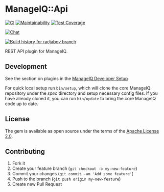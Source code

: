 # ManageIQ::Api

[![CI](https://github.com/ManageIQ/manageiq-api/actions/workflows/ci.yaml/badge.svg?branch=radjabov)](https://github.com/ManageIQ/manageiq-api/actions/workflows/ci.yaml)
[![Maintainability](https://api.codeclimate.com/v1/badges/9105d34929af8f8ad103/maintainability)](https://codeclimate.com/github/ManageIQ/manageiq-api/maintainability)
[![Test Coverage](https://api.codeclimate.com/v1/badges/9105d34929af8f8ad103/test_coverage)](https://codeclimate.com/github/ManageIQ/manageiq-api/test_coverage)

[![Chat](https://badges.gitter.im/Join%20Chat.svg)](https://gitter.im/ManageIQ/api?utm_source=badge&utm_medium=badge&utm_campaign=pr-badge&utm_content=badge)

[![Build history for radjabov branch](https://buildstats.info/github/chart/ManageIQ/manageiq-api?branch=radjabov&buildCount=50&includeBuildsFromPullRequest=false&showstats=false)](https://github.com/ManageIQ/manageiq-api/actions?query=branch%3Amaster)

REST API plugin for ManageIQ.

## Development

See the section on plugins in the [ManageIQ Developer Setup](http://manageiq.org/docs/guides/developer_setup/plugins)

For quick local setup run `bin/setup`, which will clone the core ManageIQ repository under the *spec* directory and setup necessary config files. If you have already cloned it, you can run `bin/update` to bring the core ManageIQ code up to date.

## License

The gem is available as open source under the terms of the [Apache License 2.0](http://www.apache.org/licenses/LICENSE-2.0).

## Contributing

1. Fork it
2. Create your feature branch (`git checkout -b my-new-feature`)
3. Commit your changes (`git commit -am 'Add some feature'`)
4. Push to the branch (`git push origin my-new-feature`)
5. Create new Pull Request
